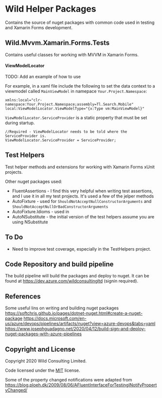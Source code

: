 # Wild Helper Packages

Contains the source of nuget packages with common code used in testing and Xamarin Forms development.


## Wild.Mvvm.Xamarin.Forms.Tests

Contains useful classes for working with MVVM in Xamarin Forms.

#### ViewModelLocator
 TODO: Add an example of how to use

For example, in a xaml file include the following to set the data context
to a viewmodel called `MainViewModel` in namepace `Your.Project.Namespace`:

```
xmlns:local="clr-namespace:Your.Project.Namespace;assembly=Tl.Search.Mobile"
local:ViewModelLocator.ViewModelType="{x:Type vm:MainViewModel}"
```

`ViewModelLocator.ServiceProvider` is a static property that must be set during startup.

```
//Required - ViewModelLocator needs to be told where the ServiceProvider is.
ViewModelLocator.ServiceProvider = ServiceProvider;
``` 


## Test Helpers

Test helper methods and extensions for working with Xamarin Forms xUnit projects.

Other nuget packages used:
- FluentAssertions - I find this very helpful when writing test assertions, and I use it in all my test projects. It's used a few of the jelper methods
- AutoFixture - used for `ShouldNotAcceptNullConstructorArguments` and `ShouldNotAcceptNullOrBadConstructorArguments` 
- AutoFixture.Idioms - used in 
- AutoNSubstitute - the initial version of the test helpers assume you are using NSubstitute


## To Do

- Need to improve test coverage, especially in the TestHelpers project.


## Code Repository and build pipeline 

The build pipeline will build the packages and deploy to nuget. 
It can be found at https://dev.azure.com/wildconsultingltd (signin required).
 

## References

Some useful lins on writing and building nuget packages
		https://softchris.github.io/pages/dotnet-nuget.html#create-a-nuget-package
		https://docs.microsoft.com/en-us/azure/devops/pipelines/artifacts/nuget?view=azure-devops&tabs=yaml
		https://www.josephguadagno.net/2020/04/12/build-sign-and-deploy-nuget-packages-with-azure-pipelines


## Copyright and License

Copyright 2020 Wild Consulting Limited.

Code licensed under the [MIT](https://github.com/BlackrockDigital/startbootstrap-small-business/blob/gh-pages/LICENSE) license.

Some of the property changed notifications were adapted from https://blog.ploeh.dk/2009/08/06/AFluentInterfaceForTestingINotifyPropertyChanged/

